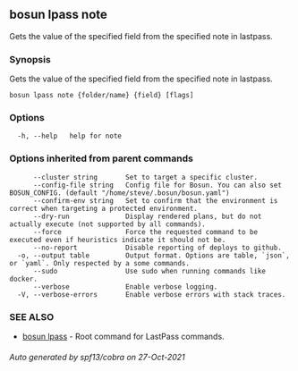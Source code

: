 ## bosun lpass note

Gets the value of the specified field from the specified note in lastpass.

### Synopsis

Gets the value of the specified field from the specified note in lastpass.

```
bosun lpass note {folder/name} {field} [flags]
```

### Options

```
  -h, --help   help for note
```

### Options inherited from parent commands

```
      --cluster string       Set to target a specific cluster.
      --config-file string   Config file for Bosun. You can also set BOSUN_CONFIG. (default "/home/steve/.bosun/bosun.yaml")
      --confirm-env string   Set to confirm that the environment is correct when targeting a protected environment.
      --dry-run              Display rendered plans, but do not actually execute (not supported by all commands).
      --force                Force the requested command to be executed even if heuristics indicate it should not be.
      --no-report            Disable reporting of deploys to github.
  -o, --output table         Output format. Options are table, `json`, or `yaml`. Only respected by a some commands.
      --sudo                 Use sudo when running commands like docker.
      --verbose              Enable verbose logging.
  -V, --verbose-errors       Enable verbose errors with stack traces.
```

### SEE ALSO

* [bosun lpass](bosun_lpass.md)	 - Root command for LastPass commands.

###### Auto generated by spf13/cobra on 27-Oct-2021
